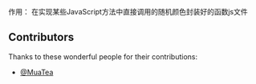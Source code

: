 作用：
在实现某些JavaScript方法中直接调用的随机颜色封装好的函数js文件
## Contributors

Thanks to these wonderful people for their contributions:

- [@MuaTea](https://github.com/MuaTea)
